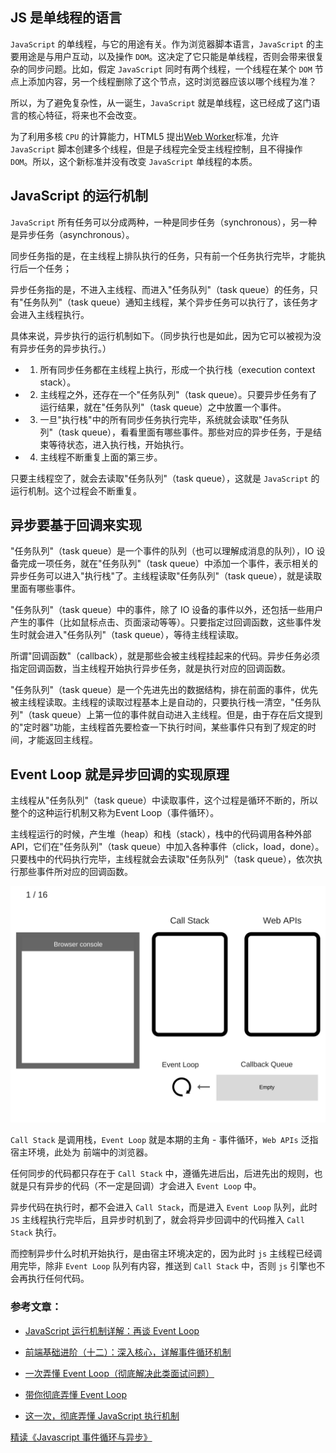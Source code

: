 ## JS 是单线程的语言

`JavaScript` 的单线程，与它的用途有关。作为浏览器脚本语言，`JavaScript` 的主要用途是与用户互动，以及操作 `DOM`。这决定了它只能是单线程，否则会带来很复杂的同步问题。比如，假定 `JavaScript` 同时有两个线程，一个线程在某个 `DOM` 节点上添加内容，另一个线程删除了这个节点，这时浏览器应该以哪个线程为准？

所以，为了避免复杂性，从一诞生，`JavaScript` 就是单线程，这已经成了这门语言的核心特征，将来也不会改变。

为了利用多核 `CPU` 的计算能力，HTML5 提出[Web Worker](http://www.ruanyifeng.com/blog/2018/07/web-worker.html)标准，允许 `JavaScript` 脚本创建多个线程，但是子线程完全受主线程控制，且不得操作 `DOM`。所以，这个新标准并没有改变 `JavaScript` 单线程的本质。

## JavaScript 的运行机制

`JavaScript` 所有任务可以分成两种，一种是同步任务（synchronous），另一种是异步任务（asynchronous）。

同步任务指的是，在主线程上排队执行的任务，只有前一个任务执行完毕，才能执行后一个任务；

异步任务指的是，不进入主线程、而进入"任务队列"（task queue）的任务，只有"任务队列"（task queue）通知主线程，某个异步任务可以执行了，该任务才会进入主线程执行。

具体来说，异步执行的运行机制如下。（同步执行也是如此，因为它可以被视为没有异步任务的异步执行。）

- 1. 所有同步任务都在主线程上执行，形成一个执行栈（execution context stack）。

- 2. 主线程之外，还存在一个"任务队列"（task queue）。只要异步任务有了运行结果，就在"任务队列"（task queue）之中放置一个事件。

- 3. 一旦"执行栈"中的所有同步任务执行完毕，系统就会读取"任务队列"（task queue），看看里面有哪些事件。那些对应的异步任务，于是结束等待状态，进入执行栈，开始执行。

- 4. 主线程不断重复上面的第三步。

只要主线程空了，就会去读取"任务队列"（task queue），这就是 `JavaScript` 的运行机制。这个过程会不断重复。

## 异步要基于回调来实现

"任务队列"（task queue）是一个事件的队列（也可以理解成消息的队列），IO 设备完成一项任务，就在"任务队列"（task queue）中添加一个事件，表示相关的异步任务可以进入"执行栈"了。主线程读取"任务队列"（task queue），就是读取里面有哪些事件。

"任务队列"（task queue）中的事件，除了 IO 设备的事件以外，还包括一些用户产生的事件（比如鼠标点击、页面滚动等等）。只要指定过回调函数，这些事件发生时就会进入"任务队列"（task queue），等待主线程读取。

所谓"回调函数"（callback），就是那些会被主线程挂起来的代码。异步任务必须指定回调函数，当主线程开始执行异步任务，就是执行对应的回调函数。

"任务队列"（task queue）是一个先进先出的数据结构，排在前面的事件，优先被主线程读取。主线程的读取过程基本上是自动的，只要执行栈一清空，"任务队列"（task queue）上第一位的事件就自动进入主线程。但是，由于存在后文提到的"定时器"功能，主线程首先要检查一下执行时间，某些事件只有到了规定的时间，才能返回主线程。

## Event Loop 就是异步回调的实现原理

主线程从"任务队列"（task queue）中读取事件，这个过程是循环不断的，所以整个的这种运行机制又称为Event Loop（事件循环）。

主线程运行的时候，产生堆（heap）和栈（stack），栈中的代码调用各种外部 API，它们在"任务队列"（task queue）中加入各种事件（click，load，done）。只要栈中的代码执行完毕，主线程就会去读取"任务队列"（task queue），依次执行那些事件所对应的回调函数。

![Event Loop 与 Call Stack、Web APIs 之间的关系](../images/EventLoop与CallStack&WebAPIs之间的关系.png)

`Call Stack` 是调用栈，`Event Loop` 就是本期的主角 - 事件循环，`Web APIs` 泛指宿主环境，此处为 前端中的浏览器。

任何同步的代码都只存在于 `Call Stack` 中，遵循先进后出，后进先出的规则，也就是只有异步的代码（不一定是回调）才会进入 `Event Loop` 中。

异步代码在执行时，都不会进入 `Call Stack`，而是进入 `Event Loop` 队列，此时 `JS` 主线程执行完毕后，且异步时机到了，就会将异步回调中的代码推入 `Call Stack` 执行。

而控制异步什么时机开始执行，是由宿主环境决定的，因为此时 `js` 主线程已经调用完毕，除非 `Event Loop` 队列有内容，推送到 `Call Stack` 中，否则 `js` 引擎也不会再执行任何代码。

### 参考文章：

- [JavaScript 运行机制详解：再谈 Event Loop](http://www.ruanyifeng.com/blog/2014/10/event-loop.html)

- [前端基础进阶（十二）：深入核心，详解事件循环机制](https://www.jianshu.com/p/12b9f73c5a4f)

- [一次弄懂 Event Loop（彻底解决此类面试问题）](https://juejin.im/post/5c3d8956e51d4511dc72c200)

- [带你彻底弄懂 Event Loop](https://segmentfault.com/a/1190000016278115)

- [这一次，彻底弄懂 JavaScript 执行机制](https://juejin.im/post/59e85eebf265da430d571f89)

[精读《Javascript 事件循环与异步》](https://github.com/ascoders/weekly/blob/master/%E5%89%8D%E6%B2%BF%E6%8A%80%E6%9C%AF/30.%E7%B2%BE%E8%AF%BB%E3%80%8AJavascript%20%E4%BA%8B%E4%BB%B6%E5%BE%AA%E7%8E%AF%E4%B8%8E%E5%BC%82%E6%AD%A5%E3%80%8B.md)
